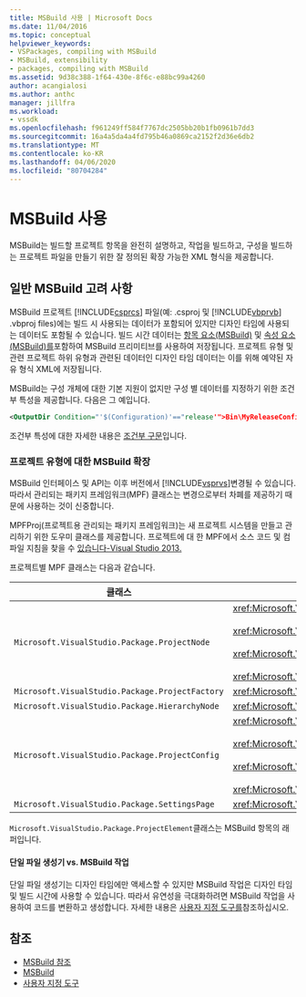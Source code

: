```yaml
---
title: MSBuild 사용 | Microsoft Docs
ms.date: 11/04/2016
ms.topic: conceptual
helpviewer_keywords:
- VSPackages, compiling with MSBuild
- MSBuild, extensibility
- packages, compiling with MSBuild
ms.assetid: 9d38c388-1f64-430e-8f6c-e88bc99a4260
author: acangialosi
ms.author: anthc
manager: jillfra
ms.workload:
- vssdk
ms.openlocfilehash: f961249ff584f7767dc2505bb20b1fb0961b7dd3
ms.sourcegitcommit: 16a4a5da4a4fd795b46a0869ca2152f2d36e6db2
ms.translationtype: MT
ms.contentlocale: ko-KR
ms.lasthandoff: 04/06/2020
ms.locfileid: "80704284"
---
```

# <a name="using-msbuild"></a>MSBuild 사용
MSBuild는 빌드할 프로젝트 항목을 완전히 설명하고, 작업을 빌드하고, 구성을 빌드하는 프로젝트 파일을 만들기 위한 잘 정의된 확장 가능한 XML 형식을 제공합니다.

## <a name="general-msbuild-considerations"></a>일반 MSBuild 고려 사항
 MSBuild 프로젝트 [!INCLUDE[csprcs](../../data-tools/includes/csprcs_md.md)] 파일(예: .csproj 및 [!INCLUDE[vbprvb](../../code-quality/includes/vbprvb_md.md)] .vbproj files)에는 빌드 시 사용되는 데이터가 포함되어 있지만 디자인 타임에 사용되는 데이터도 포함될 수 있습니다. 빌드 시간 데이터는 [항목 요소(MSBuild)](../../msbuild/item-element-msbuild.md) 및 [속성 요소(MSBuild)를](../../msbuild/property-element-msbuild.md)포함하여 MSBuild 프리미티브를 사용하여 저장됩니다. 프로젝트 유형 및 관련 프로젝트 하위 유형과 관련된 데이터인 디자인 타임 데이터는 이를 위해 예약된 자유 형식 XML에 저장됩니다.

 MSBuild는 구성 개체에 대한 기본 지원이 없지만 구성 별 데이터를 지정하기 위한 조건부 특성을 제공합니다. 다음은 그 예입니다.

```xml
<OutputDir Condition="'$(Configuration)'=="release'">Bin\MyReleaseConfig</OutputDir>
```

 조건부 특성에 대한 자세한 내용은 [조건부 구문](../../msbuild/msbuild-conditional-constructs.md)입니다.

### <a name="extending-msbuild-for-your-project-type"></a>프로젝트 유형에 대한 MSBuild 확장
 MSBuild 인터페이스 및 API는 이후 버전에서 [!INCLUDE[vsprvs](../../code-quality/includes/vsprvs_md.md)]변경될 수 있습니다. 따라서 관리되는 패키지 프레임워크(MPF) 클래스는 변경으로부터 차폐를 제공하기 때문에 사용하는 것이 신중합니다.

 MPFProj(프로젝트용 관리되는 패키지 프레임워크)는 새 프로젝트 시스템을 만들고 관리하기 위한 도우미 클래스를 제공합니다. 프로젝트에 대 한 MPF에서 소스 코드 및 컴파일 지침을 찾을 수 [있습니다-Visual Studio 2013.](https://github.com/tunnelvisionlabs/MPFProj10)

 프로젝트별 MPF 클래스는 다음과 같습니다.

|클래스|구현|
|-----------|--------------------|
|`Microsoft.VisualStudio.Package.ProjectNode`|<xref:Microsoft.VisualStudio.Shell.Interop.IVsProject3><br /><br /> <xref:Microsoft.VisualStudio.Shell.Interop.IVsCfgProvider2><br /><br /> <xref:Microsoft.VisualStudio.Shell.Interop.IPersistFileFormat><br /><br /> <xref:Microsoft.VisualStudio.Shell.Interop.IVsSolutionEvents>|
|`Microsoft.VisualStudio.Package.ProjectFactory`|<xref:Microsoft.VisualStudio.Shell.Interop.IVsProjectFactory>|
|`Microsoft.VisualStudio.Package.HierarchyNode`|<xref:Microsoft.VisualStudio.Shell.Interop.IVsHierarchy>|
|`Microsoft.VisualStudio.Package.ProjectConfig`|<xref:Microsoft.VisualStudio.Shell.Interop.IVsCfg><br /><br /> <xref:Microsoft.VisualStudio.Shell.Interop.IVsProjectCfg><br /><br /> <xref:Microsoft.VisualStudio.Shell.Interop.IVsBuildableProjectCfg><br /><br /> <xref:Microsoft.VisualStudio.Shell.Interop.IVsDebuggableProjectCfg>|
|`Microsoft.VisualStudio.Package.SettingsPage`|<xref:Microsoft.VisualStudio.OLE.Interop.IPropertyPageSite>|

 `Microsoft.VisualStudio.Package.ProjectElement`클래스는 MSBuild 항목의 래퍼입니다.

#### <a name="single-file-generators-vs-msbuild-tasks"></a>단일 파일 생성기 vs. MSBuild 작업
 단일 파일 생성기는 디자인 타임에만 액세스할 수 있지만 MSBuild 작업은 디자인 타임 및 빌드 시간에 사용할 수 있습니다. 따라서 유연성을 극대화하려면 MSBuild 작업을 사용하여 코드를 변환하고 생성합니다. 자세한 내용은 [사용자 지정 도구를](../../extensibility/internals/custom-tools.md)참조하십시오.

## <a name="see-also"></a>참조
- [MSBuild 참조](../../msbuild/msbuild-reference.md)
- [MSBuild](../../msbuild/msbuild.md)
- [사용자 지정 도구](../../extensibility/internals/custom-tools.md)
